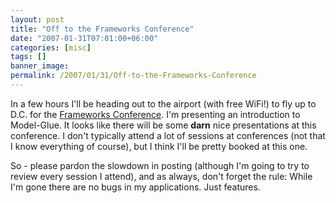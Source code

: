 ```yaml
---
layout: post
title: "Off to the Frameworks Conference"
date: "2007-01-31T07:01:00+06:00"
categories: [misc]
tags: []
banner_image: 
permalink: /2007/01/31/Off-to-the-Frameworks-Conference
---
```


In a few hours I'll be heading out to the airport (with free WiFi!) to fly up to D.C. for the <a href="http://www.frameworksconference.com/">Frameworks Conference</a>. I'm presenting an introduction to Model-Glue.  It looks like there will be some <b>darn</b> nice presentations at this conference. I don't typically attend a lot of sessions at conferences (not that I know everything of course), but I think I'll be pretty booked at this one.

So - please pardon the slowdown in posting (although I'm going to try to review every session I attend), and as always, don't forget the rule: While I'm gone there are no bugs in my applications. Just features.